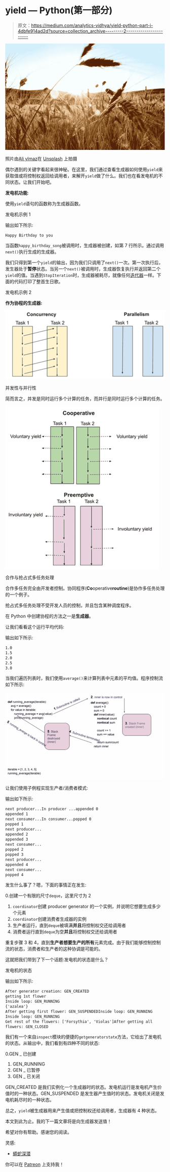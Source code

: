 # yield — Python(第一部分)

> 原文：<https://medium.com/analytics-vidhya/yield-python-part-i-4dbfe914ad2d?source=collection_archive---------2----------------------->

![](img/71fb076dda8d4c8e290c1862300c7832.png)

照片由[Ali ylmaz](https://unsplash.com/@aliyilmazz?utm_source=unsplash&utm_medium=referral&utm_content=creditCopyText)在 [Unsplash](https://unsplash.com/s/photos/corn-and-insect?utm_source=unsplash&utm_medium=referral&utm_content=creditCopyText) 上拍摄

偶尔遇到的关键字看起来很神秘。在这里，我们通过查看生成器如何使用`yield`来获取值或将控制权返回给调用者，来解开`yield`做了什么。我们也在看发电机的不同状态。让我们开始吧。

**发电机功能**:

使用`yield`语句的函数称为生成器函数。

发电机示例 1

输出如下所示:

```
Happy Birthday to you
```

当函数`happy_birthday_song`被调用时，生成器被创建，如第 7 行所示。通过调用`next()`执行生成的生成器。

我们只得到第一个`yield`的输出，因为我们只调用了`next()`一次。第一次执行后，发生器处于**暂停**状态。当另一个`next()`被调用时，生成器恢复执行并返回第二个`yield`的值。当遇到`StopIteration`时，生成器被耗尽，就像任何[迭代器](/analytics-vidhya/iterable-vs-iterator-python-d14aedaa0197)一样。下面的代码打印了整首生日歌。

发电机示例 2

**作为协程的生成器:**

![](img/0d1c4a7f5a65b9a7d53cb5f56dc4123e.png)

并发性与并行性

简而言之，并发是同时运行多个计算的任务，而并行是同时运行多个计算的任务。

![](img/8490e4feefd41aad2d3f57ed8c2321e1.png)

合作与抢占式多任务处理

合作多任务完全由开发者控制。协同程序(**Co**operative**routine**)是协作多任务处理的一个例子。

抢占式多任务处理不受开发人员的控制，并且包含某种调度程序。

在 Python 中创建协程的方法之一是**生成器**。

让我们看看这个运行平均代码:

输出如下所示:

```
1.0
1.5
2.0
2.5
3.0
```

当我们遍历列表时，我们使用`average()`来计算列表中元素的平均值。程序控制流如下所示:

![](img/7af1cc40f25d3daa8b77f12590ea8f9e.png)

让我们使用子例程实现生产者/消费者模式:

输出如下所示:

```
next producer...In producer ...appended 0
appended 1
next consumer...In consumer...popped 0
popped 1
next producer...
appended 2
appended 3
next consumer...
popped 2
popped 3
next producer...
appended 4
next consumer...
popped 4
```

发生什么事了？嗯，下面的事情正在发生:

0.创建一个有限的尺寸`deque`，这里尺寸为 2

1.  `coordinator`创建 producer generator 的一个实例，并说明它想要生成多少个元素
2.  `coordinator`创建消费者生成器的实例
3.  生产者运行，直到`deque`被填满**并且**将控制权交还给调用者
4.  消费者运行直到`deque`为空**并且**将控制权交还给调用者

重复步骤 3 和 4，直到**生产者想要生产的所有**元素完成。由于我们能够控制控制流的状态，消费者和生产者的这种协调是可能的。

这就把我们带到了下一个话题:发电机的状态是什么？

发电机的状态

输出如下所示:

```
After generator creation: GEN_CREATED
getting 1st flower
Inside loop: GEN_RUNNING
{'azalea'}
After getting first flower: GEN_SUSPENDEDInside loop: GEN_RUNNING
Inside loop: GEN_RUNNING
Get rest of the flowers: ['Forsythia', 'Violas']After getting all flowers: GEN_CLOSED
```

我们有一个来自`inspect`模块的便捷的`getgeneratorstate`方法，它给出了发电机的状态。从输出中，我们看到有四种不同的状态:

0.GEN _ 已创建

1.  GEN_RUNNING
2.  GEN _ 已暂停
3.  GEN _ 已关闭

GEN_CREATED 是我们实例化一个生成器时的状态。发电机运行是发电机产生价值时的一种状态。GEN_SUSPENDED 是发生器产生值时的状态。发电机关闭是发电机耗尽时的一种状态。

总之，`yield`被生成器用来产生值或把控制权还给调用者，生成器有 4 种状态。

本文到此为止。我的下一篇文章将是向生成器发送值！

希望对你有帮助。感谢您的阅读。

灵感:

*   [蟒蛇深潜](https://www.udemy.com/course/python-3-deep-dive-part-2/)

你可以在 [Patreon](http://patreon.com/dkhambu) 上支持我！